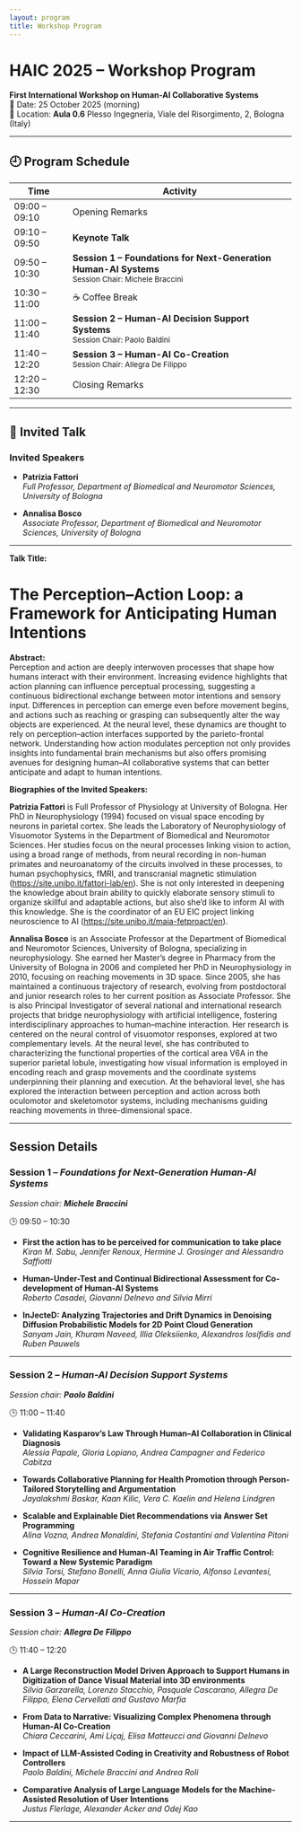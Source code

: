 ```yaml
---
layout: program
title: Workshop Program
---
```



# HAIC 2025 – Workshop Program  
**First International Workshop on Human-AI Collaborative Systems**  
📅 Date: 25 October 2025 (morning)  
📍 Location: **Aula 0.6** Plesso Ingegneria, Viale del Risorgimento, 2, Bologna (Italy)

---

## 🕘 Program Schedule

| Time           | Activity                            |
|----------------|-------------------------------------|
| 09:00 – 09:10  | Opening Remarks                     |
| 09:10 – 09:50  | **Keynote Talk**                 |
| 09:50 – 10:30  | **Session 1 – Foundations for Next-Generation Human-AI Systems**<br><small>Session Chair: Michele Braccini</small>|
| 10:30 – 11:00  | ☕ Coffee Break                     |
| 11:00 – 11:40  | **Session 2 – Human-AI Decision Support Systems**<br><small>Session Chair: Paolo Baldini</small>|
| 11:40 – 12:20  | **Session 3 – Human-AI Co-Creation**<br><small>Session Chair: Allegra De Filippo</small>|
| 12:20 – 12:30  | Closing Remarks                     |


---
## 🎤 Invited Talk

### Invited Speakers

- **Patrizia Fattori**  
  *Full Professor, Department of Biomedical and Neuromotor Sciences, University of Bologna*

- **Annalisa Bosco**  
  *Associate Professor, Department of Biomedical and Neuromotor Sciences, University of Bologna*

---

**Talk Title:**  
<h1>The Perception–Action Loop: a Framework for Anticipating Human Intentions</h1>


**Abstract:**  
Perception and action are deeply interwoven processes that shape how humans interact with their environment. Increasing evidence highlights that action planning can influence perceptual processing, suggesting a continuous bidirectional exchange between motor intentions and sensory input. Differences in perception can emerge even before movement begins, and actions such as reaching or grasping can subsequently alter the way objects are experienced. At the neural level, these dynamics are thought to rely on perception–action interfaces supported by the parieto-frontal network. Understanding how action modulates perception not only provides insights into fundamental brain mechanisms but also offers promising avenues for designing human–AI collaborative systems that can better anticipate and adapt to human intentions.

**Biographies of the Invited Speakers:**  

**Patrizia Fattori** is Full Professor of Physiology at University of Bologna. Her PhD in Neurophysiology (1994) focused on visual space encoding by neurons in parietal cortex. She leads the Laboratory of Neurophysiology of Visuomotor Systems in the Department of Biomedical and Neuromotor Sciences. Her studies focus on the neural processes linking vision to action, using a broad range of methods, from neural recording in non-human primates and neuroanatomy of the circuits involved in these processes, to human psychophysics, fMRI, and transcranial magnetic stimulation (https://site.unibo.it/fattori-lab/en). She is not only interested in deepening the knowledge about brain ability to quickly elaborate sensory stimuli to organize skillful and adaptable actions, but also she’d like to inform AI with this knowledge. She is the coordinator of an EU EIC project linking neuroscience to AI (https://site.unibo.it/maia-fetproact/en).



**Annalisa Bosco** is an Associate Professor at the Department of Biomedical and Neuromotor Sciences, University of Bologna, specializing in neurophysiology. She earned her Master’s degree in Pharmacy from the University of Bologna in 2006 and completed her PhD in Neurophysiology in 2010, focusing on reaching movements in 3D space. Since 2005, she has maintained a continuous trajectory of research, evolving from postdoctoral and junior research roles to her current position as Associate Professor. She is also Principal Investigator of several national and international research projects that bridge neurophysiology with artificial intelligence, fostering interdisciplinary approaches to human–machine interaction. Her research is centered on the neural control of visuomotor responses, explored at two complementary levels. At the neural level, she has contributed to characterizing the functional properties of the cortical area V6A in the superior parietal lobule, investigating how visual information is employed in encoding reach and grasp movements and the coordinate systems underpinning their planning and execution. At the behavioral level, she has explored the interaction between perception and action across both oculomotor and skeletomotor systems, including mechanisms guiding reaching movements in three-dimensional space.


---

## Session Details

### Session 1 – *Foundations for Next-Generation Human-AI Systems*  
*Session chair: __Michele Braccini__*


🕒 09:50 – 10:30  

- **First the action has to be perceived for communication to take place**  
  *Kiran M. Sabu, Jennifer Renoux, Hermine J. Grosinger and Alessandro Saffiotti*  

- **Human-Under-Test and Continual Bidirectional Assessment for Co-development of Human-AI Systems**  
  *Roberto Casadei, Giovanni Delnevo and Silvia Mirri*  

- **InJecteD: Analyzing Trajectories and Drift Dynamics in Denoising Diffusion Probabilistic Models for 2D Point Cloud Generation**  
  *Sanyam Jain, Khuram Naveed, Illia Oleksiienko, Alexandros Iosifidis and Ruben Pauwels*

---

### Session 2 – *Human-AI Decision Support Systems*  
*Session chair: __Paolo Baldini__*

🕒 11:00 – 11:40  

- **Validating Kasparov’s Law Through Human–AI Collaboration in Clinical Diagnosis**  
  *Alessia Papale, Gloria Lopiano, Andrea Campagner and Federico Cabitza*  

- **Towards Collaborative Planning for Health Promotion through Person-Tailored Storytelling and Argumentation**  
  *Jayalakshmi Baskar, Kaan Kilic, Vera C. Kaelin and Helena Lindgren*  

- **Scalable and Explainable Diet Recommendations via Answer Set Programming**  
  *Alina Vozna, Andrea Monaldini, Stefania Costantini and Valentina Pitoni*

- **Cognitive Resilience and Human-AI Teaming in Air Traffic Control: Toward a New Systemic Paradigm**  
  *Silvia Torsi, Stefano Bonelli, Anna Giulia Vicario, Alfonso Levantesi, Hossein Mapar*

---

### Session 3 – *Human-AI Co-Creation*  
*Session chair: __Allegra De Filippo__*

🕒 11:40 – 12:20  

- **A Large Reconstruction Model Driven Approach to Support Humans in Digitization of Dance Visual Material into 3D environments**  
  *Silvia Garzarella, Lorenzo Stacchio, Pasquale Cascarano, Allegra De Filippo, Elena Cervellati and Gustavo Marfia*  

- **From Data to Narrative: Visualizing Complex Phenomena through Human-AI Co-Creation**  
  *Chiara Ceccarini, Ami Liçaj, Elisa Matteucci and Giovanni Delnevo*  

- **Impact of LLM-Assisted Coding in Creativity and Robustness of Robot Controllers**  
  *Paolo Baldini, Michele Braccini and Andrea Roli*  

- **Comparative Analysis of Large Language Models for the Machine-Assisted Resolution of User Intentions**  
  *Justus Flerlage, Alexander Acker and Odej Kao*

---



